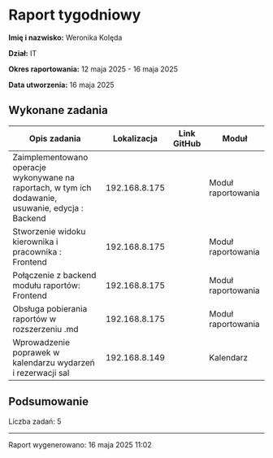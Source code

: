 # Raport tygodniowy

**Imię i nazwisko:**
Weronika Kolęda

**Dział:**
IT

**Okres raportowania:**
12 maja 2025 - 16 maja 2025

**Data utworzenia:**
16 maja 2025

## Wykonane zadania

| Opis zadania | Lokalizacja | Link GitHub | Moduł |
| ------------ | ----------- | ----------- | ----- |
| Zaimplementowano operacje wykonywane na raportach, w tym ich dodawanie, usuwanie, edycja : Backend | 192.168.8.175 |  | Moduł raportowania |
| Stworzenie widoku kierownika i pracownika : Frontend | 192.168.8.175 |  | Moduł raportowania |
| Połączenie z backend modułu raportów: Frontend | 192.168.8.175 |  | Moduł raportowania |
| Obsługa pobierania raportów w rozszerzeniu .md | 192.168.8.175 |  | Moduł raportowania |
| Wprowadzenie poprawek w kalendarzu wydarzeń i rezerwacji sal | 192.168.8.149 |  | Kalendarz |

## Podsumowanie

Liczba zadań: 5

---

Raport wygenerowano: 16 maja 2025 11:02
